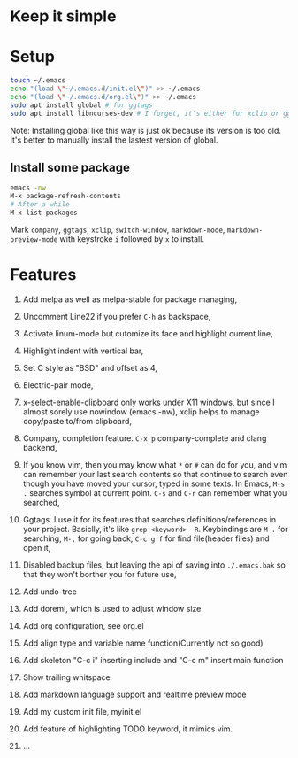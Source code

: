 # Keep it simple

# Setup

```bash
touch ~/.emacs
echo "(load \"~/.emacs.d/init.el\")" >> ~/.emacs
echo "(load \"~/.emacs.d/org.el\")" >> ~/.emacs
sudo apt install global # for ggtags
sudo apt install libncurses-dev # I forget, it's either for xclip or ggtags (install from source)
```
Note: Installing global like this way is just ok because its version is too old. It's better to manually install the lastest version of global.

## Install some package

```bash
emacs -nw
M-x package-refresh-contents
# After a while
M-x list-packages
```

Mark `company`, `ggtags`, `xclip`, `switch-window`, `markdown-mode`, `markdown-preview-mode` with keystroke `i` followed by `x` to install.

# Features

1. Add melpa as well as melpa-stable for package managing,

2. Uncomment Line22 if you prefer `C-h` as backspace,

3. Activate linum-mode but cutomize its face and highlight current line,

4. Highlight indent with vertical bar,

5. Set C style as "BSD" and offset as 4,

6. Electric-pair mode,

7. x-select-enable-clipboard only works under X11 windows, but since I almost sorely use nowindow (emacs -nw), xclip helps to manage copy/paste to/from clipboard,

8. Company, completion feature. `C-x p` company-complete and clang backend,

9. If you know vim, then you may know what `*` or `#` can do for you, and vim can remember your last search contents so that continue to search even though you have moved your cursor, typed in some texts. In Emacs, `M-s .` searches symbol at current point. `C-s` and `C-r` can remember what you searched,

10. Ggtags. I use it for its features that searches definitions/references in your project. Basiclly, it's like `grep <keyword> -R`. Keybindings are `M-.` for searching, `M-,` for going back, `C-c g f` for find file(header files) and open it,

11. Disabled backup files, but leaving the api of saving into `./.emacs.bak` so that they won't borther you for future use,

12. Add undo-tree

13. Add doremi, which is used to adjust window size

14. Add org configuration, see org.el

15. Add align type and variable name function(Currently not so good)

16. Add skeleton "C-c i" inserting include and "C-c m" insert main function

17. Show trailing whitspace

18. Add markdown language support and realtime preview mode

19. Add my custom init file, myinit.el

20. Add feature of highlighting TODO keyword, it mimics vim.

21. ...
